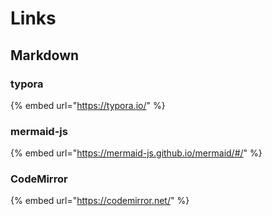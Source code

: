 # Links

## Markdown

### typora

{% embed url="https://typora.io/" %}

### mermaid-js

{% embed url="https://mermaid-js.github.io/mermaid/#/" %}



### CodeMirror

{% embed url="https://codemirror.net/" %}
